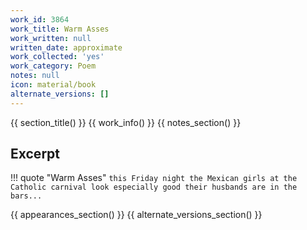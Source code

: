 ```yaml
---
work_id: 3864
work_title: Warm Asses
work_written: null
written_date: approximate
work_collected: 'yes'
work_category: Poem
notes: null
icon: material/book
alternate_versions: []
---
```


{{ section_title() }}
{{ work_info() }}
{{ notes_section() }}
## Excerpt
!!! quote "Warm Asses"
    ```
    this Friday night
    the Mexican girls at the Catholic carnival
    look especially good
    their husbands are in the bars...
    ```

{{ appearances_section() }}
{{ alternate_versions_section() }}